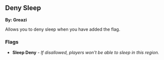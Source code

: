 ## Deny Sleep
**By: Greazi**
<br>

Allows you to deny sleep when you have added the flag.
<br>

### Flags
* **Sleep Deny** - *If disallowed, players won't be able to sleep in this region.*
